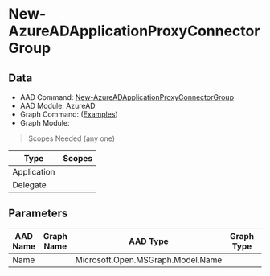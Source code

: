 # New-AzureADApplicationProxyConnectorGroup

> 

## Data

+ AAD Command: [New-AzureADApplicationProxyConnectorGroup](https://docs.microsoft.com/en-us/powershell/module/AzureAD/New-AzureADApplicationProxyConnectorGroup)
+ AAD Module: AzureAD
+ Graph Command: []() ([Examples](https://github.com/orgs/msgraph/discussions?discussions_q=))
+ Graph Module: 

> Scopes Needed (any one)

|Type|Scopes|
|---|---|
|Application||
|Delegate||

## Parameters

|AAD Name|Graph Name|AAD Type|Graph Type|Infos|
|---|---|---|---|---|
|Name||Microsoft.Open.MSGraph.Model.Name|||

